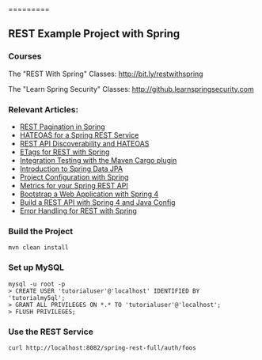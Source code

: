 =========

## REST Example Project with Spring

### Courses
The "REST With Spring" Classes: http://bit.ly/restwithspring

The "Learn Spring Security" Classes: http://github.learnspringsecurity.com

### Relevant Articles: 
- [REST Pagination in Spring](http://www.baeldung.com/rest-api-pagination-in-spring)
- [HATEOAS for a Spring REST Service](http://www.baeldung.com/rest-api-discoverability-with-spring)
- [REST API Discoverability and HATEOAS](http://www.baeldung.com/restful-web-service-discoverability)
- [ETags for REST with Spring](http://www.baeldung.com/etags-for-rest-with-spring)
- [Integration Testing with the Maven Cargo plugin](http://www.baeldung.com/integration-testing-with-the-maven-cargo-plugin)
- [Introduction to Spring Data JPA](http://www.baeldung.com/the-persistence-layer-with-spring-data-jpa)
- [Project Configuration with Spring](http://www.baeldung.com/project-configuration-with-spring)
- [Metrics for your Spring REST API](http://www.baeldung.com/spring-rest-api-metrics)
- [Bootstrap a Web Application with Spring 4](http://www.baeldung.com/bootstraping-a-web-application-with-spring-and-java-based-configuration)
- [Build a REST API with Spring 4 and Java Config](http://www.baeldung.com/building-a-restful-web-service-with-spring-and-java-based-configuration)
- [Error Handling for REST with Spring](http://www.baeldung.com/exception-handling-for-rest-with-spring)



### Build the Project
```
mvn clean install
```


### Set up MySQL
```
mysql -u root -p 
> CREATE USER 'tutorialuser'@'localhost' IDENTIFIED BY 'tutorialmy5ql';
> GRANT ALL PRIVILEGES ON *.* TO 'tutorialuser'@'localhost';
> FLUSH PRIVILEGES;
```


### Use the REST Service

```
curl http://localhost:8082/spring-rest-full/auth/foos
```
